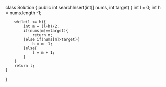 class Solution {
    public int searchInsert(int[] nums, int target) {
        int l = 0; 
        int h = nums.length -1;
        
        while(l <= h){
            int m = (l+h)/2;
            if(nums[m]==target){
                return m;
            }else if(nums[m]>target){
                h = m -1;
            }else{
                l = m + 1;
            }
        }
        return l;
    }
}